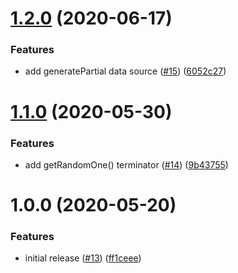 # [1.2.0](https://github.com/mattwilson1024/mocklify/compare/v1.1.0...v1.2.0) (2020-06-17)


### Features

* add generatePartial data source ([#15](https://github.com/mattwilson1024/mocklify/issues/15)) ([6052c27](https://github.com/mattwilson1024/mocklify/commit/6052c2768fc31ce61f07c6f98c1190390416739f))

# [1.1.0](https://github.com/mattwilson1024/mocklify/compare/v1.0.0...v1.1.0) (2020-05-30)


### Features

* add getRandomOne() terminator ([#14](https://github.com/mattwilson1024/mocklify/issues/14)) ([9b43755](https://github.com/mattwilson1024/mocklify/commit/9b43755d8eba5a4a3945ba429f0e75b0eec3b32c))

# 1.0.0 (2020-05-20)


### Features

* initial release ([#13](https://github.com/mattwilson1024/mocklify/issues/13)) ([ff1ceee](https://github.com/mattwilson1024/mocklify/commit/ff1ceeec922118791d67922a70eb2afe81fa96d4))
